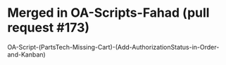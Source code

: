 # Merged in OA-Scripts-Fahad (pull request #173)

OA-Script-(PartsTech-Missing-Cart)-(Add-AuthorizationStatus-in-Order-and-Kanban)
